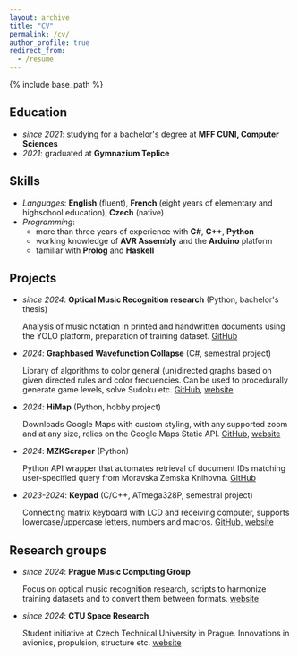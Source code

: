 ```yaml
---
layout: archive
title: "CV"
permalink: /cv/
author_profile: true
redirect_from:
  - /resume
---
```


{% include base_path %}

## Education

* *since 2021*: studying for a bachelor's degree at **MFF CUNI, Computer Sciences**
* *2021*: graduated at **Gymnazium Teplice**

## Skills

* *Languages*: **English** (fluent), **French** (eight years of elementary and highschool education), **Czech** (native)
* *Programming*: 
  * more than three years of experience with **C#**, **C++**, **Python**
  * working knowledge of **AVR Assembly** and the **Arduino** platform
  * familiar with **Prolog** and **Haskell**

## Projects

- *since 2024*: **Optical Music Recognition research** (Python, bachelor's thesis)
  
  Analysis of music notation in printed and handwritten documents using the YOLO platform, preparation of training dataset.
  [GitHub](https://github.com/v-dvorak/omr-layout-analysis)

- *2024*: **Graphbased Wavefunction Collapse** (C#, semestral project)
  
  Library of algorithms to color general (un)directed graphs based on given directed rules and color frequencies. Can be used to procedurally generate game levels, solve Sudoku etc.
  [GitHub](https://github.com/v-dvorak/graphbased-wfc), [website](https://v-dvorak.github.io/projects/gbwfc/en/)

- *2024*: **HiMap** (Python, hobby project)

  Downloads Google Maps with custom styling, with any supported zoom and at any size, relies on the Google Maps Static API.
  [GitHub](https://github.com/v-dvorak/HiMap), [website](https://v-dvorak.github.io/projects/himap/en/)

- *2024*: **MZKScraper** (Python)

  Python API wrapper that automates retrieval of document IDs matching user-specified query from Moravska Zemska Knihovna.
  [GitHub](https://github.com/v-dvorak/mzkscraper/)

- *2023-2024*: **Keypad** (C/C++, ATmega328P, semestral project)

  Connecting matrix keyboard with LCD and receiving computer, supports lowercase/uppercase letters, numbers and macros.
  [GitHub](https://github.com/v-dvorak/arduino-keypad), [website](https://v-dvorak.github.io/projects/keypad/en/)

## Research groups

- *since 2024*:  **Prague Music Computing Group**
  
  Focus on optical music recognition research, scripts to harmonize training datasets and to convert them between formats.
  [website](https://ufal.mff.cuni.cz/pmcg)

- *since 2024*:  **CTU Space Research**
  
  Student initiative at Czech Technical University in Prague. Innovations in avionics, propulsion, structure etc.
  [website](https://spaceresearch.cvut.cz/)

<!-- ## Other achievements and activities

- Game Jams:
  - *January 2024*: **Global Game Jam**, made a game with three friends in Godot in 48 hours. [website](https://globalgamejam.org/games/2024/happy-mix-9)
  - *October 2024*: **GDS Game Jam**, 

- Academic work:
  

  - *since 2022*: I'm a judge and a consultant at the **Student Conference** held at Gymnazium Teplice. since 2022. Outstanding works presented here are nominated for [SOČ](https://www.soc.cz/). -->
